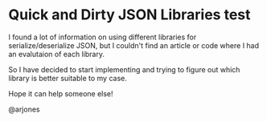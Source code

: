 # Quick and Dirty JSON Libraries test

I found a lot of information on using different libraries for serialize/deserialize JSON, but I couldn't find an article or code where I had an evalutaion of each library.

So I have decided to start implementing and trying to figure out which library is better suitable to my case.

Hope it can help someone else!

@arjones
